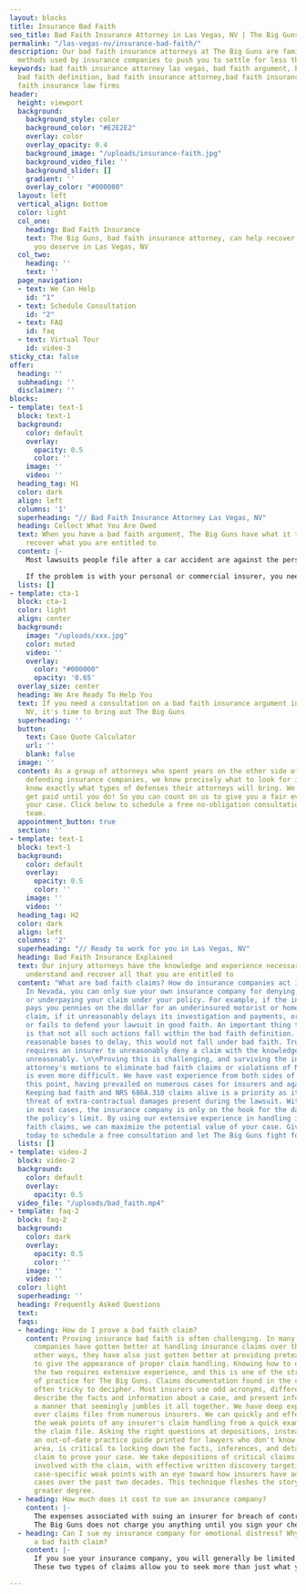 ```yaml
---
layout: blocks
title: Insurance Bad Faith
seo_title: Bad Faith Insurance Attorney in Las Vegas, NV | The Big Guns
permalink: "/las-vegas-nv/insurance-bad-faith/"
description: Our bad faith insurance attorneys at The Big Guns are familiar with the
  methods used by insurance companies to push you to settle for less than you deserve.
keywords: bad faith insurance attorney las vegas, bad faith argument, bad faith insurance,
  bad faith definition, bad faith insurance attorney,bad faith insurance attorney,bad
  faith insurance law firms
header:
  height: viewport
  background:
    background_style: color
    background_color: "#E2E2E2"
    overlay: color
    overlay_opacity: 0.4
    background_image: "/uploads/insurance-faith.jpg"
    background_video_file: ''
    background_slider: []
    gradient: ''
    overlay_color: "#000000"
  layout: left
  vertical_align: bottom
  color: light
  col_one:
    heading: Bad Faith Insurance
    text: The Big Guns, bad faith insurance attorney, can help recover the compensation
      you deserve in Las Vegas, NV
  col_two:
    heading: ''
    text: ''
  page_navigation:
  - text: We Can Help
    id: "1"
  - text: Schedule Consultation
    id: "2"
  - text: FAQ
    id: faq
  - text: Virtual Tour
    id: video-3
sticky_cta: false
offer:
  heading: ''
  subheading: ''
  disclaimer: ''
blocks:
- template: text-1
  block: text-1
  background:
    color: default
    overlay:
      opacity: 0.5
      color: ''
    image: ''
    video: ''
  heading_tag: H1
  color: dark
  align: left
  columns: '1'
  superheading: "// Bad Faith Insurance Attorney Las Vegas, NV"
  heading: Collect What You Are Owed
  text: When you have a bad faith argument, The Big Guns have what it takes to help
    recover what you are entitled to
  content: |-
    Most lawsuits people file after a car accident are against the person who was at fault. Though others often describe this as being against the insurance companies because the at-fault person likely had an insurance policy providing them with a defense and indemnity, it is not an actual lawsuit against the insurance company. However, there is a marked difference when your own insurance company has failed in one of its duties that it may owe you after an accident. This failure can include failing to pay an uninsured or underinsured motorist claim, failing to pay medical payments, or, if you were sued, failing to defend you properly. 

    If the problem is with your personal or commercial insurer, you need attorneys who know how to pursue insurance bad faith claims. The Big Guns has a strong foundation in insurance bad faith trials to help you first figure out if you have such a claim and the best approach to suing your insurance company if need be.
  lists: []
- template: cta-1
  block: cta-1
  color: light
  align: center
  background:
    image: "/uploads/xxx.jpg"
    color: muted
    video: ''
    overlay:
      color: "#000000"
      opacity: '0.65'
  overlay_size: center
  heading: We Are Ready To Help You
  text: If you need a consultation on a bad faith insurance argument in Las Vegas,
    NV, it's time to bring out The Big Guns
  superheading: ''
  button:
    text: Case Quote Calculator
    url: ''
    blank: false
  image: ''
  content: As a group of attorneys who spent years on the other side of the aisle
    defending insurance companies, we know precisely what to look for in a case. We
    know exactly what types of defenses their attorneys will bring. We also don't
    get paid until you do! So you can count on us to give you a fair evaluation of
    your case. Click below to schedule a free no-obligation consultation with our
    team.
  appointment_button: true
  section: ''
- template: text-1
  block: text-1
  background:
    color: default
    overlay:
      opacity: 0.5
      color: ''
    image: ''
    video: ''
  heading_tag: H2
  color: dark
  align: left
  columns: '2'
  superheading: "// Ready to work for you in Las Vegas, NV"
  heading: Bad Faith Insurance Explained
  text: Our injury attorneys have the knowledge and experience necessary to help you
    understand and recover all that you are entitled to
  content: "What are bad faith claims? How do insurance companies act in bad faith?
    In Nevada, you can only sue your own insurance company for denying, delaying,
    or underpaying your claim under your policy. For example, if the insurance company
    pays you pennies on the dollar for an underinsured motorist or homeowner insurance
    claim, if it unreasonably delays its investigation and payments, or if it refuses
    or fails to defend your lawsuit in good faith. An important thing to note here
    is that not all such actions fall within the bad faith definition. If they have
    reasonable bases to delay, this would not fall under bad faith. True bad faith
    requires an insurer to unreasonably deny a claim with the knowledge that it acted
    unreasonably. \n\nProving this is challenging, and surviving the insurance defense
    attorney's motions to eliminate bad faith claims or violations of NRS 686A.310
    is even more difficult. We have vast experience from both sides of the aisle on
    this point, having prevailed on numerous cases for insurers and against them.
    Keeping bad faith and NRS 686A.310 claims alive is a priority as it keeps the
    threat of extra-contractual damages present during the lawsuit. Without them,
    in most cases, the insurance company is only on the hook for the damages within
    the policy's limit. By using our extensive experience in handling insurance bad
    faith claims, we can maximize the potential value of your case. Give us a call
    today to schedule a free consultation and let The Big Guns fight for you."
  lists: []
- template: video-2
  block: video-2
  background:
    color: default
    overlay:
      opacity: 0.5
  video_file: "/uploads/bad_faith.mp4"
- template: faq-2
  block: faq-2
  background:
    color: dark
    overlay:
      opacity: 0.5
      color: ''
    image: ''
    video: ''
  color: light
  superheading: ''
  heading: Frequently Asked Questions
  text: 
  faqs:
  - heading: How do I prove a bad faith claim?
    content: Proving insurance bad faith is often challenging. In many ways, insurance
      companies have gotten better at handling insurance claims over the years. In
      other ways, they have also just gotten better at providing pretextual arguments
      to give the appearance of proper claim handling. Knowing how to distinguish
      the two requires extensive experience, and this is one of the stronger areas
      of practice for The Big Guns. Claims documentation found in the claim file is
      often tricky to decipher. Most insurers use odd acronyms, different jargon to
      describe the facts and information about a case, and present information in
      a manner that seemingly jumbles it all together. We have deep experience combing
      over claims files from numerous insurers. We can quickly and effectively ascertain
      the weak points of any insurer's claim handling from a quick examination of
      the claim file. Asking the right questions at depositions, instead of following
      an out-of-date practice guide printed for lawyers who don't know this practice
      area, is critical to locking down the facts, inferences, and details of the
      claim to prove your case. We take depositions of critical claims handling personnel
      involved with the claim, with effective written discovery targeting issues and
      case-specific weak points with an eye toward how insurers have adapted to such
      cases over the past two decades. This technique fleshes the story out to a much
      greater degree.
  - heading: How much does it cost to sue an insurance company?
    content: |-
      The expenses associated with suing an insurer for breach of contract, bad faith, and violations of the unfair claim practices act are significant. Aside from the filing fee, depositions of key personnel from the insurance company, witnesses associated with the underlying claim, and retaining proper claim handling experts will easily run into the thousands of dollars. Bad faith cases are usually defended by defense attorneys who know this difficult practice area quite well, and they are motivated to fight these cases tooth and nail. This, too, drives up the expense of litigating these cases, and it tends to make the cases take longer before there can be any resolution. 
      The Big Guns does not charge you anything until you sign your check from the other side. Whether that is a result of a settlement or a jury verdict, we get paid when you get paid.
  - heading: Can I sue my insurance company for emotional distress? Why bother with
      a bad faith claim?
    content: |-
      If you sue your insurance company, you will generally be limited to contractual damages unless you also win on claims of bad faith or violations of the unfair claim practices act. The latter act is a set of specific actions by an insurance company during the handling of the claim that can give rise to liability, such as by failing to offer a reasonable amount for a claim when the value of the claim is reasonably clear or failing to respond in a timely manner to inquiries such that it caused you harm. The act itself, codified in NRS 686A.310, is more about how a claim is handled, and it is different from a bad faith claim or a breach of contract claim.
      These two types of claims allow you to seek more than just what you might be entitled to under the insurance policy. Even beyond these extracontractual damages, claims for bad faith and violations of NRS 686A.310 can lead to an award of punitive damages if the insurer's conduct is particularly egregious. So while a claim for breach of contract alone will only top out at the policy's limit, viable claims of bad faith and violations of the unfair claim practices act can drive the total value of a case well beyond the limit.

---
```

